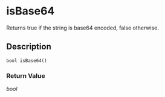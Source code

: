 # isBase64
Returns true if the string is base64 encoded, false otherwise.

## Description
`bool isBase64()`


### Return Value
_bool_